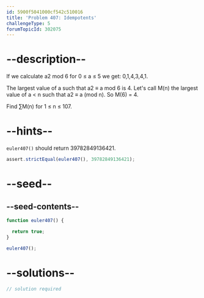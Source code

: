 ```yaml
---
id: 5900f5041000cf542c510016
title: 'Problem 407: Idempotents'
challengeType: 5
forumTopicId: 302075
---
```


# --description--

If we calculate a2 mod 6 for 0 ≤ a ≤ 5 we get: 0,1,4,3,4,1.

The largest value of a such that a2 ≡ a mod 6 is 4. Let's call M(n) the largest value of a &lt; n such that a2 ≡ a (mod n). So M(6) = 4.

Find ∑M(n) for 1 ≤ n ≤ 107.

# --hints--

`euler407()` should return 39782849136421.

```js
assert.strictEqual(euler407(), 39782849136421);
```

# --seed--

## --seed-contents--

```js
function euler407() {

  return true;
}

euler407();
```

# --solutions--

```js
// solution required
```
